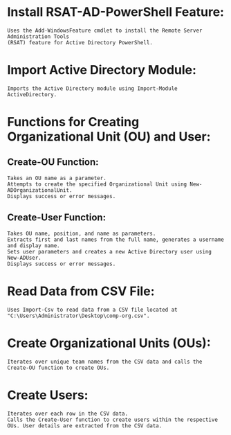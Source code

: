 # Install RSAT-AD-PowerShell Feature:
    Uses the Add-WindowsFeature cmdlet to install the Remote Server Administration Tools
    (RSAT) feature for Active Directory PowerShell.

# Import Active Directory Module:
    Imports the Active Directory module using Import-Module ActiveDirectory.

# Functions for Creating Organizational Unit (OU) and User:

## Create-OU Function:
    Takes an OU name as a parameter.
    Attempts to create the specified Organizational Unit using New-ADOrganizationalUnit.
    Displays success or error messages.

## Create-User Function:
    Takes OU name, position, and name as parameters.
    Extracts first and last names from the full name, generates a username and display name.
    Sets user parameters and creates a new Active Directory user using New-ADUser.
    Displays success or error messages.

# Read Data from CSV File:
    Uses Import-Csv to read data from a CSV file located at "C:\Users\Administrator\Desktop\comp-org.csv".

# Create Organizational Units (OUs):
    Iterates over unique team names from the CSV data and calls the Create-OU function to create OUs.

# Create Users:
    Iterates over each row in the CSV data.
    Calls the Create-User function to create users within the respective OUs. User details are extracted from the CSV data.